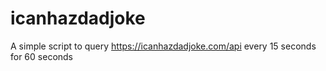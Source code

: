 # icanhazdadjoke
A simple script to query https://icanhazdadjoke.com/api every 15 seconds for 60 seconds
